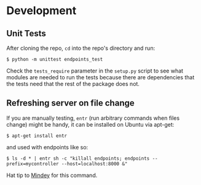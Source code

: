 # Development

## Unit Tests

After cloning the repo, `cd` into the repo's directory and run:

    $ python -m unittest endpoints_test

Check the `tests_require` parameter in the `setup.py` script to see what modules are needed to run the tests because there are dependencies that the tests need that the rest of the package does not.


## Refreshing server on file change

If you are manually testing, `entr` (run arbitrary commands when files change) might be handy, it can be installed on Ubuntu via apt-get:

    $ apt-get install entr

and used with endpoints like so:

    $ ls -d * | entr sh -c "killall endpoints; endpoints --prefix=mycontroller --host=localhost:8000 &"

Hat tip to [Mindey](https://github.com/firstopinion/endpoints/issues/57) for this command.

